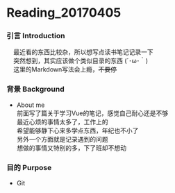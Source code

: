 # Reading_20170405
### 引言 Introduction
&nbsp;&nbsp;&nbsp;&nbsp;最近看的东西比较杂，所以想写点读书笔记记录一下</br>
&nbsp;&nbsp;&nbsp;&nbsp;突然想到，其实应该做个类似目录的东西 (´･ω･｀)</br>
&nbsp;&nbsp;&nbsp;&nbsp;这里的Markdown写法会上瘾，~~不要停~~</br>

### 背景 Background
- About me </br>
前面写了篇关于学习Vue的笔记，感觉自己耐心还是不够</br>
最近心烦的事情太多了，工作上的</br>
希望能够静下心来多学点东西，年纪也不小了</br>
另外一个方面就是记录遇到的问题</br>
想做的事情又特别的多，下了班却不想动</br>


### 目的 Purpose
- Git
